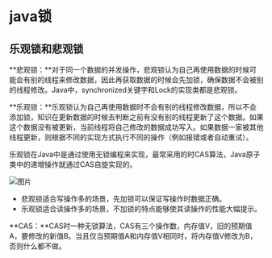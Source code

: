 # java锁

## 乐观锁和悲观锁

**悲观锁：**对于同一个数据的并发操作，悲观锁认为自己再使用数据的时候可能会有别的线程来修改数据，因此再获取数据的时候会先加锁，确保数据不会被别的线程修改。Java中，synchronized关键字和Lock的实现类都是悲观锁。

**乐观锁：**乐观锁认为自己再使用数据时不会有别的线程修改数据，所以不会添加锁，知识在更新数据的时候去判断之前有没有别的线程更新了这个数据。如果这个数据没有被更新，当前线程将自己修改的数据成功写入。如果数据一家被其他线程更新，则根据不同的实现方式执行不同的操作（例如报错或者自动重试）。

乐观锁在Java中是通过使用无锁编程来实现，最常采用的时CAS算法，Java原子类中的递增操作就通过CAS自旋实现的。

![图片](https://mmbiz.qpic.cn/mmbiz_png/hEx03cFgUsXibicYtRt824nicRjKGTibicl7ayRG0ezibGQf6E0G7XqoS0MlVNPhdjwcsMIfFCibVpQLia3MsFp31nDTwg/640?wx_fmt=png&tp=webp&wxfrom=5&wx_lazy=1&wx_co=1)

- 悲观锁适合写操作多的场景，先加锁可以保证写操作时数据正确。
- 乐观锁适合读操作多的场景，不加锁的特点能够使其读操作的性能大幅提示。

**CAS：**CAS时一种无锁算法，CAS有三个操作数，内存值V，旧的预期值A，要修改的新值B。当且仅当预期值A和内存值V相同时，将内存值V修改为B，否则什么都不做。